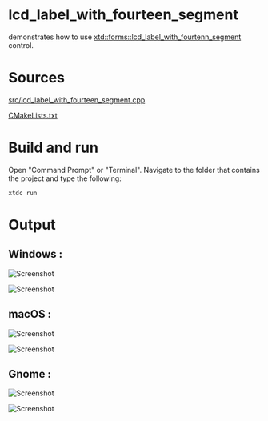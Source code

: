 # lcd_label_with_fourteen_segment

demonstrates how to use [xtd::forms::lcd_label_with_fourtenn_segment](../../../../src/xtd_forms/include/xtd/forms/lcd_label_with_fourteen_segment.hpp) control.

# Sources

[src/lcd_label_with_fourteen_segment.cpp](src/lcd_label_with_fourteen_segment.cpp)

[CMakeLists.txt](CMakeLists.txt)

# Build and run

Open "Command Prompt" or "Terminal". Navigate to the folder that contains the project and type the following:

```shell
xtdc run
```

# Output

## Windows :

![Screenshot](../../../../docs/pictures/examples/lcd_label_with_fourteen_segment_w.png)

![Screenshot](../../../../docs/pictures/examples/lcd_label_with_fourteen_segment_wd.png)

## macOS :

![Screenshot](../../../../docs/pictures/examples/lcd_label_with_fourteen_segment_m.png)

![Screenshot](../../../../docs/pictures/examples/lcd_label_with_fourteen_segment_md.png)

## Gnome :

![Screenshot](../../../../docs/pictures/examples/lcd_label_with_fourteen_segment_g.png)

![Screenshot](../../../../docs/pictures/examples/lcd_label_with_fourteen_segment_gd.png)
